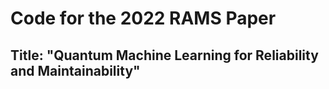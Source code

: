 # Code for the 2022 RAMS Paper 
## Title: "Quantum Machine Learning for Reliability and Maintainability"

